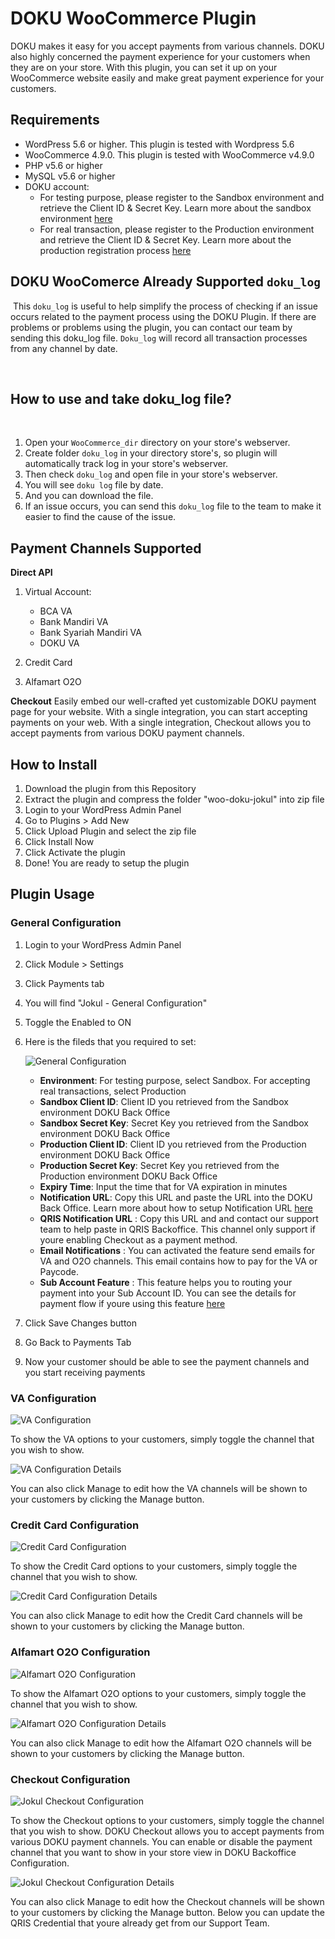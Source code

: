 # DOKU WooCommerce Plugin

DOKU makes it easy for you accept payments from various channels. DOKU also highly concerned the payment experience for your customers when they are on your store. With this plugin, you can set it up on your WooCommerce website easily and make great payment experience for your customers.

## Requirements

- WordPress 5.6 or higher. This plugin is tested with Wordpress 5.6
- WooCommerce 4.9.0. This plugin is tested with WooCommerce v4.9.0
- PHP v5.6 or higher
- MySQL v5.6 or higher
- DOKU account:
    - For testing purpose, please register to the Sandbox environment and retrieve the Client ID & Secret Key. Learn more about the sandbox environment [here](https://jokul.doku.com/docs/docs/getting-started/explore-sandbox)
    - For real transaction, please register to the Production environment and retrieve the Client ID & Secret Key. Learn more about the production registration process [here](https://jokul.doku.com/docs/docs/getting-started/register-user)

## DOKU WooComerce Already Supported `doku_log`
​
This `doku_log` is useful to help simplify the process of checking if an issue occurs related to the payment process using the DOKU Plugin. If there are problems or problems using the plugin, you can contact our team by sending this doku_log file. `Doku_log` will record all transaction processes from any channel by date.

​
## How to use and take doku_log file?
​
1. Open your `WooCommerce_dir` directory on your store's webserver.
2. Create folder `doku_log` in your directory store's, so plugin will automatically track log in your store's webserver.
3. Then check `doku_log` and open file in your store's webserver.
4. You will see `doku log` file by date.
5. And you can download the file. 
6. If an issue occurs, you can send this `doku_log` file to the team to make it easier to find the cause of the issue.

## Payment Channels Supported

**Direct API**
1. Virtual Account:
    - BCA VA
    - Bank Mandiri VA
    - Bank Syariah Mandiri VA
    - DOKU VA

2. Credit Card
3. Alfamart O2O

**Checkout**
Easily embed our well-crafted yet customizable DOKU payment page for your website. With a single integration, you can start accepting payments on your web. With a single integration, Checkout allows you to accept payments from various DOKU payment channels. 

## How to Install

1. Download the plugin from this Repository
1. Extract the plugin and compress the folder "woo-doku-jokul" into zip file
1. Login to your WordPress Admin Panel
1. Go to Plugins > Add New
1. Click Upload Plugin and select the zip file
1. Click Install Now
1. Click Activate the plugin
1. Done! You are ready to setup the plugin

## Plugin Usage

### General Configuration

1. Login to your WordPress Admin Panel
1. Click Module > Settings
1. Click Payments tab
1. You will find "Jokul - General Configuration"
1. Toggle the Enabled to ON
1. Here is the fileds that you required to set:

    ![General Configuration](https://i.ibb.co/kqYzzC5/screencapture-sandboxenv-devwoolatest-wp-admin-admin-php-2022-04-06-09-26-39.png)

    - **Environment**: For testing purpose, select Sandbox. For accepting real transactions, select Production
    - **Sandbox Client ID**: Client ID you retrieved from the Sandbox environment DOKU Back Office
    - **Sandbox Secret Key**: Secret Key you retrieved from the Sandbox environment DOKU Back Office
    - **Production Client ID**: Client ID you retrieved from the Production environment DOKU Back Office
    - **Production Secret Key**: Secret Key you retrieved from the Production environment DOKU Back Office
    - **Expiry Time**: Input the time that for VA expiration in minutes
    - **Notification URL**: Copy this URL and paste the URL into the DOKU Back Office. Learn more about how to setup Notification URL [here](https://jokul.doku.com/docs/docs/after-payment/setup-notification-url)
    - **QRIS Notification URL** : Copy this URL and and contact our support team to help paste in QRIS Backoffice. This channel only support if youre enabling Checkout as a payment method.
    - **Email Notifications** : You can activated the feature send emails for VA and O2O channels. This email contains how to pay for the VA or Paycode.
    - **Sub Account Feature** : This feature helps you to routing your payment into your Sub Account ID. You can see the details for payment flow if youre using this feature [here](https://jokul.doku.com/docs/docs/jokul-sub-account/jokul-sub-account-overview)
1. Click Save Changes button
1. Go Back to Payments Tab
1. Now your customer should be able to see the payment channels and you start receiving payments

### VA Configuration

![VA Configuration](https://i.ibb.co/3r73zdj/Screen-Shot-2021-03-24-at-21-25-53.png)

To show the VA options to your customers, simply toggle the channel that you wish to show.

![VA Configuration Details](https://i.ibb.co/3dyW0j5/Screen-Shot-2021-03-24-at-21-25-22.png)

You can also click Manage to edit how the VA channels will be shown to your customers by clicking the Manage button.

### Credit Card Configuration

![Credit Card Configuration](https://i.ibb.co/Y02Tr3T/Screen-Shot-2021-05-06-at-14-35-31.png)

To show the Credit Card options to your customers, simply toggle the channel that you wish to show.

![Credit Card Configuration Details](https://i.ibb.co/hfFkXrr/Screen-Shot-2021-05-06-at-14-41-53.png)

You can also click Manage to edit how the Credit Card channels will be shown to your customers by clicking the Manage button.

### Alfamart O2O Configuration

![Alfamart O2O Configuration](https://i.ibb.co/Y02Tr3T/Screen-Shot-2021-05-06-at-14-35-31.png)

To show the Alfamart O2O options to your customers, simply toggle the channel that you wish to show.

![Alfamart O2O Configuration Details](https://i.ibb.co/kDMrm45/Screen-Shot-2021-05-06-at-14-40-29.png)

You can also click Manage to edit how the Alfamart O2O channels will be shown to your customers by clicking the Manage button.

### Checkout Configuration

![Jokul Checkout Configuration](https://i.ibb.co/v4LqSfj/Screen-Shot-2022-04-06-at-10-16-05.png)

To show the Checkout options to your customers, simply toggle the channel that you wish to show. DOKU Checkout allows you to accept payments from various DOKU payment channels. You can enable or disable the payment channel that you want to show in your store view in DOKU Backoffice Configuration.

![Jokul Checkout Configuration Details](https://i.ibb.co/MPGD1B1/Screen-Shot-2022-04-06-at-10-19-44.png)

You can also click Manage to edit how the Checkout channels will be shown to your customers by clicking the Manage button. 
Below you can update the QRIS Credential that youre already get from our Support Team.





